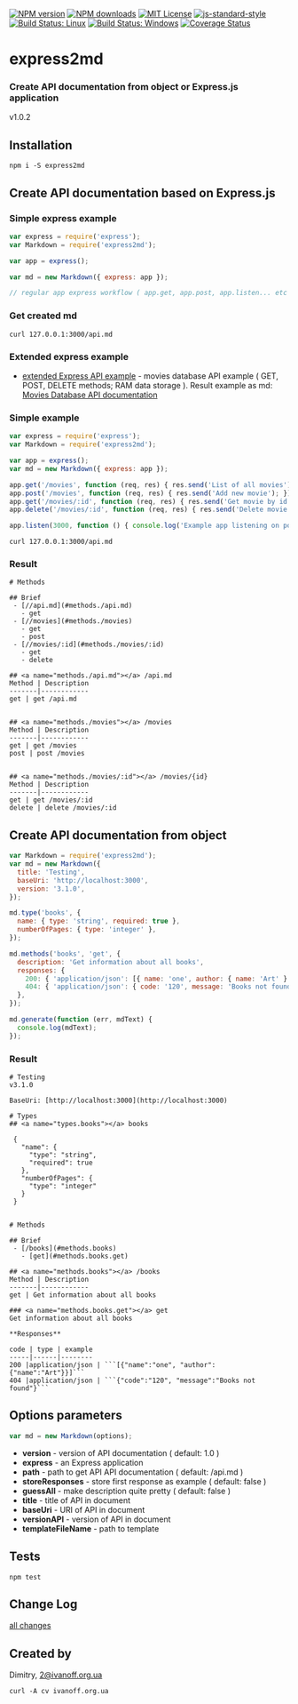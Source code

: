 
[![NPM version][npm-version-image]][npm-url]
[![NPM downloads][npm-downloads-image]][npm-url]
[![MIT License][license-image]][license-url]
[![js-standard-style][standard-style-image]][standard-style-url]
[![Build Status: Linux][travis-image]][travis-url]
[![Build Status: Windows][appveyor-image]][appveyor-url]
[![Coverage Status][coveralls-image]][coveralls-url]


# express2md

### Create API documentation from object or Express.js application

 v1.0.2


## Installation
```npm i -S express2md```


## Create API documentation based on Express.js

### Simple express example

```javascript
var express = require('express');
var Markdown = require('express2md');

var app = express();

var md = new Markdown({ express: app });

// regular app express workflow ( app.get, app.post, app.listen... etc )
```

### Get created md

```curl 127.0.0.1:3000/api.md```


### Extended express example

- [extended Express API example](docs/express_movies_api.md) - movies database API example ( GET, POST, DELETE methods; RAM data storage ). Result example as md: [Movies Database API documentation](docs/express_movies_api_result.md)

### Simple example

```javascript
var express = require('express');
var Markdown = require('express2md');

var app = express();
var md = new Markdown({ express: app });

app.get('/movies', function (req, res) { res.send('List of all movies'); });
app.post('/movies', function (req, res) { res.send('Add new movie'); });
app.get('/movies/:id', function (req, res) { res.send('Get movie by id'); });
app.delete('/movies/:id', function (req, res) { res.send('Delete movie by id'); });

app.listen(3000, function () { console.log('Example app listening on port 3000!'); });
```

```curl 127.0.0.1:3000/api.md```

### Result

```
# Methods

## Brief
 - [//api.md](#methods./api.md)
   - get
 - [//movies](#methods./movies)
   - get
   - post
 - [//movies/:id](#methods./movies/:id)
   - get
   - delete

## <a name="methods./api.md"></a> /api.md
Method | Description
-------|------------
get | get /api.md


## <a name="methods./movies"></a> /movies
Method | Description
-------|------------
get | get /movies
post | post /movies


## <a name="methods./movies/:id"></a> /movies/{id}
Method | Description
-------|------------
get | get /movies/:id
delete | delete /movies/:id
```

## Create API documentation from object

```javascript
var Markdown = require('express2md');
var md = new Markdown({
  title: 'Testing',
  baseUri: 'http://localhost:3000',
  version: '3.1.0',
});

md.type('books', {
  name: { type: 'string', required: true },
  numberOfPages: { type: 'integer' },
});

md.methods('books', 'get', {
  description: 'Get information about all books',
  responses: {
    200: { 'application/json': [{ name: 'one', author: { name: 'Art' } }] },
    404: { 'application/json': { code: '120', message: 'Books not found' } },
  },
});

md.generate(function (err, mdText) {
  console.log(mdText);
});
```


### Result

```
# Testing
v3.1.0

BaseUri: [http://localhost:3000](http://localhost:3000)

# Types
## <a name="types.books"></a> books

```
     {
       "name": {
         "type": "string",
         "required": true
       },
       "numberOfPages": {
         "type": "integer"
       }
     }
```

# Methods

## Brief
 - [/books](#methods.books)
   - [get](#methods.books.get)

## <a name="methods.books"></a> /books
Method | Description
-------|------------
get | Get information about all books

### <a name="methods.books.get"></a> get
Get information about all books

**Responses**

code | type | example
-----|------|--------
200 |application/json | ```[{"name":"one", "author":{"name":"Art"}}]```
404 |application/json | ```{"code":"120", "message":"Books not found"}```
```

## Options parameters

```javascript
var md = new Markdown(options);
```

 - **version** - version of API documentation ( default: 1.0 )
 - **express** - an Express application
 - **path** - path to get API API documentation ( default: /api.md )
 - **storeResponses** - store first response as example ( default: false )
 - **guessAll** - make description quite pretty ( default: false )
 - **title** - title of API in document
 - **baseUri** - URI of API in document
 - **versionAPI** - version of API in document
 - **templateFileName** - path to template


## Tests

```npm test```


## Change Log

[all changes](CHANGELOG.md)


## Created by

Dimitry, 2@ivanoff.org.ua

```curl -A cv ivanoff.org.ua```


[license-image]: http://img.shields.io/badge/license-MIT-blue.svg?style=flat
[license-url]: LICENSE

[standard-style-image]: https://img.shields.io/badge/code%20style-airbnb-blue.svg?style=flat
[standard-style-url]: https://github.com/airbnb/javascript

[npm-url]: https://npmjs.org/package/express2md
[npm-version-image]: http://img.shields.io/npm/v/express2md.svg?style=flat
[npm-downloads-image]: http://img.shields.io/npm/dm/express2md.svg?style=flat

[travis-url]: https://travis-ci.org/ivanoff/express2md
[travis-image]: https://travis-ci.org/ivanoff/express2md.svg?branch=master

[appveyor-url]: https://ci.appveyor.com/project/ivanoff/express2md/branch/master
[appveyor-image]: https://ci.appveyor.com/api/projects/status/lp3nhnam1eyyqh33/branch/master?svg=true

[coveralls-url]: https://coveralls.io/github/ivanoff/express2md
[coveralls-image]: https://coveralls.io/repos/github/ivanoff/express2md/badge.svg
